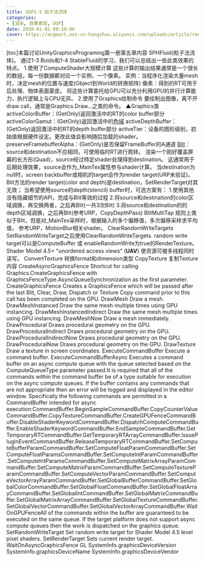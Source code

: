 ```yaml
---
title: UGP1-5 粒子法流体
categories:
- [渲染, 效果表现, UGP]
date: 2020-01-02 09:39:06
cover: https://acgmart.oss-cn-hangzhou.aliyuncs.com/uploads/article/render/present/ugp/012.png
---
```


\[toc\]本篇讨论UnityGraphicsPrograming第一册第五章内容 SPHFluid(粒子法流体)。 通过1-3 Boids和1-4 StableFluid的学习，我们可以总结出一些此类效果的特点。 1.使用了ComputeShader大规模计算 这些计算的输出结果通常是一个很长的数组，每一份数据都对应一个实例、一个像素。 实例：当程序化渲染大量mesh时，决定mesh的位置与速度(Object到World的转换矩阵) 像素：得到的RT可用于后处理、物体表面蒙皮。 将这些计算委托给GPU可以充分利用GPU的并行计算能力，执行逻辑上与CPU无异。 2.使用了Graphics绘制命令 要绘制出图像，离不开draw call，通常是Graphics.Draw...之类的命令。 ▲Graphics类 activeColorBuffer：(GetOnly)返回激活中的RT的color buffer部分 activeColorGamut：(GetOnly)返回激活中的[色域](https://www.zhihu.com/question/25337649 "色域") activeDepthBuffer：(GetOnly)返回激活中的RT的depth buffer部分 activeTier：设备的图形级别，初始值根据硬件设定。更改此值会影响随后加载的shader。 preserveFramebufferAlpha：(GetOnly)是否保留FrameBuffer的A通道 [Blit](https://docs.unity3d.com/ScriptReference/Graphics.Blit.html "Blit")： source和destination不应相同，可使用临时RT进行周转。 渲染一个刚好覆盖屏幕的长方形(Quad)，source经过特定shader处理得到destination。 这通常用于后期处理效果，source会作为\_MainTex属性参与shader计算。 当destination为null时，screen backbuffer或相机的target会作为render target(URP未验证)。 Blit方法的render target(color and depth)是destination，SetRenderTarget对其无效； 当希望使用source的depth(stencil) buffer时，可选方案有： 1.使用其他没有隐藏细节的API，完成与Blit等效的过程 2.将source和destination的color区域调换，再交换两者，之后再Blit(一共3次Blit) 3.将source和destination的的depth区域调换，之后再Blit(参考URP，CopyDepthPass) BlitMultiTap 规则上类似于Blit，但是对\_MainTex采样时，根据输入的多个偏移值，多次偏移采样求平均值。 参考URP，MotionBlur相关shader。 ClearRandomWriteTargets SetRandomWriteTarget之后使用ClearRandomWriteTargets. random write target可以是ComputeBuffer 或 enableRandomWrite为true的RenderTexture。 Shader Model 4.5+ "unordered access views" (**UAV**) 使资源可被多线程同时读写。 ConvertTexture 转换format和dimension类型 CopyTexture 复制Texture内容 CreateAsyncGraphicsFence Shortcut for calling Graphics.CreateGraphicsFence with GraphicsFenceType.AsyncQueueSynchronization as the first parameter. CreateGraphicsFence Creates a GraphicsFence which will be passed after the last Blit, Clear, Draw, Dispatch or Texture Copy command prior to this call has been completed on the GPU. DrawMesh Draw a mesh. DrawMeshInstanced Draw the same mesh multiple times using GPU instancing. DrawMeshInstancedIndirect Draw the same mesh multiple times using GPU instancing. DrawMeshNow Draw a mesh immediately. DrawProcedural Draws procedural geometry on the GPU. DrawProceduralIndirect Draws procedural geometry on the GPU. DrawProceduralIndirectNow Draws procedural geometry on the GPU. DrawProceduralNow Draws procedural geometry on the GPU. DrawTexture Draw a texture in screen coordinates. ExecuteCommandBuffer Execute a command buffer. ExecuteCommandBufferAsync Executes a command buffer on an async compute queue with the queue selected based on the ComputeQueueType parameter passed.It is required that all of the commands within the command buffer be of a type suitable for execution on the async compute queues. If the buffer contains any commands that are not appropriate then an error will be logged and displayed in the editor window. Specifically the following commands are permitted in a CommandBuffer intended for async execution:CommandBuffer.BeginSampleCommandBuffer.CopyCounterValueCommandBuffer.CopyTextureCommandBuffer.CreateGPUFenceCommandBuffer.DisableShaderKeywordCommandBuffer.DispatchComputeCommandBuffer.EnableShaderKeywordCommandBuffer.EndSampleCommandBuffer.GetTemporaryRTCommandBuffer.GetTemporaryRTArrayCommandBuffer.IssuePluginEventCommandBuffer.ReleaseTemporaryRTCommandBuffer.SetComputeBufferParamCommandBuffer.SetComputeFloatParamCommandBuffer.SetComputeFloatParamsCommandBuffer.SetComputeIntParamCommandBuffer.SetComputeIntParamsCommandBuffer.SetComputeMatrixArrayParamCommandBuffer.SetComputeMatrixParamCommandBuffer.SetComputeTextureParamCommandBuffer.SetComputeVectorParamCommandBuffer.SetComputeVectorArrayParamCommandBuffer.SetGlobalBufferCommandBuffer.SetGlobalColorCommandBuffer.SetGlobalFloatCommandBuffer.SetGlobalFloatArrayCommandBuffer.SetGlobalIntCommandBuffer.SetGlobalMatrixCommandBuffer.SetGlobalMatrixArrayCommandBuffer.SetGlobalTextureCommandBuffer.SetGlobalVectorCommandBuffer.SetGlobalVectorArrayCommandBuffer.WaitOnGPUFenceAll of the commands within the buffer are guaranteed to be executed on the same queue. If the target platform does not support async compute queues then the work is dispatched on the graphics queue. SetRandomWriteTarget Set random write target for Shader Model 4.5 level pixel shaders. SetRenderTarget Sets current render target. WaitOnAsyncGraphicsFence GL SystemInfo.graphicsDeviceVersion SystemInfo.graphicsDeviceName SystemInfo.graphicsDeviceVendor